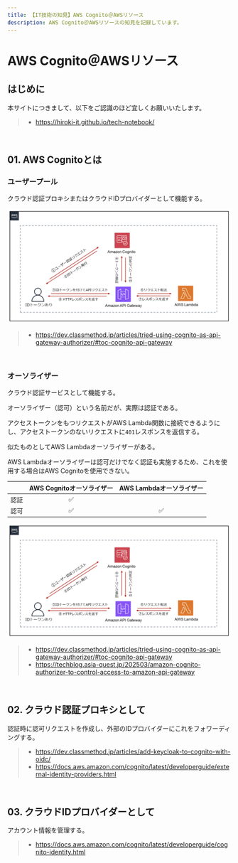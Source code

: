 ```yaml
---
title: 【IT技術の知見】AWS Cognito＠AWSリソース
description: AWS Cognito＠AWSリソースの知見を記録しています。
---
```


# AWS Cognito＠AWSリソース

## はじめに

本サイトにつきまして、以下をご認識のほど宜しくお願いいたします。

> - https://hiroki-it.github.io/tech-notebook/

<br>

## 01. AWS Cognitoとは

### ユーザープール

クラウド認証プロキシまたはクラウドIDプロバイダーとして機能する。

![aws_cognito_lambda](https://raw.githubusercontent.com/hiroki-it/tech-notebook-images/master/images/aws_cognito_lambda.png)

> - https://dev.classmethod.jp/articles/tried-using-cognito-as-api-gateway-authorizer/#toc-cognito-api-gateway

<br>

### オーソライザー

クラウド認証サービスとして機能する。

オーソライザー（認可）という名前だが、実際は認証である。

アクセストークンをもつリクエストがAWS Lambda関数に接続できるようにし、アクセストークンのないリクエストに`401`レスポンスを返信する。

似たものとしてAWS Lambdaオーソライザーがある。

AWS Lambdaオーソライザーは認可だけでなく認証も実施するため、これを使用する場合はAWS Cognitoを使用できない。

|      | AWS Cognitoオーソライザー | AWS Lambdaオーソライザー |
| ---- | :-----------------------: | :----------------------: |
| 認証 |            ✅             |                          |
| 認可 |            ✅             |            ✅            |

![aws_cognito_lambda](https://raw.githubusercontent.com/hiroki-it/tech-notebook-images/master/images/aws_cognito_lambda.png)

> - https://dev.classmethod.jp/articles/tried-using-cognito-as-api-gateway-authorizer/#toc-cognito-api-gateway
> - https://techblog.asia-quest.jp/202503/amazon-cognito-authorizer-to-control-access-to-amazon-api-gateway

<br>

## 02. クラウド認証プロキシとして

認証時に認可リクエストを作成し、外部のIDプロバイダーにこれをフォワーディングする。

> - https://dev.classmethod.jp/articles/add-keycloak-to-cognito-with-oidc/
> - https://docs.aws.amazon.com/cognito/latest/developerguide/external-identity-providers.html

<br>

## 03. クラウドIDプロバイダーとして

アカウント情報を管理する。

> - https://docs.aws.amazon.com/cognito/latest/developerguide/cognito-identity.html

<br>
